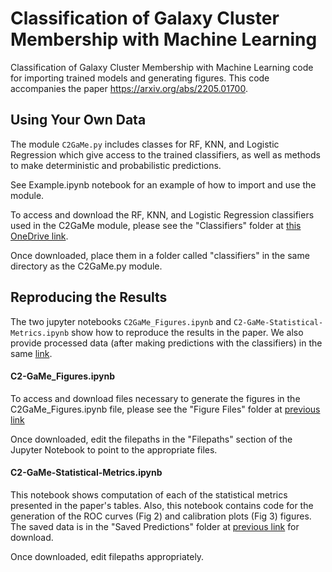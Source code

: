 # Classification of Galaxy Cluster Membership with Machine Learning
Classification of Galaxy Cluster Membership with Machine Learning code for importing trained models and generating figures. This code accompanies the paper https://arxiv.org/abs/2205.01700.

## Using Your Own Data
The module `C2GaMe.py` includes classes for RF, KNN, and Logistic Regression which give access to the trained classifiers, as well as methods to make deterministic and probabilistic predictions.

See Example.ipynb notebook for an example of how to import and use the module.

To access and download the RF, KNN, and Logistic Regression classifiers used in the C2GaMe module, please see the "Classifiers" folder at [this OneDrive link](https://yaleedu-my.sharepoint.com/:f:/g/personal/han_aung_yale_edu/EpS074iVw_VBqgufJznFBnYBUzPiH9-gq5ACuDx8kkX6tQ?e=XOf2rH).

Once downloaded, place them in a folder called "classifiers" in the same directory as the C2GaMe.py module.


## Reproducing the Results

The two jupyter notebooks `C2GaMe_Figures.ipynb` and `C2-GaMe-Statistical-Metrics.ipynb` show how to reproduce the results in the paper. We also provide processed data (after making predictions with the classifiers) in the same [link](https://yaleedu-my.sharepoint.com/:f:/g/personal/han_aung_yale_edu/EpS074iVw_VBqgufJznFBnYBUzPiH9-gq5ACuDx8kkX6tQ?e=XOf2rH).

#### C2-GaMe_Figures.ipynb

To access and download files necessary to generate the figures in the C2GaMe_Figures.ipynb file, please see the "Figure Files" folder at [previous link](https://yaleedu-my.sharepoint.com/:f:/g/personal/han_aung_yale_edu/EpS074iVw_VBqgufJznFBnYBUzPiH9-gq5ACuDx8kkX6tQ?e=XOf2rH)

Once downloaded, edit the filepaths in the "Filepaths" section of the Jupyter Notebook to point to the appropriate files.

#### C2-GaMe-Statistical-Metrics.ipynb

This notebook shows computation of each of the statistical metrics presented in the paper's tables. Also, this notebook contains code for the generation of the ROC curves (Fig 2) and calibration plots (Fig 3) figures. The saved data is in the "Saved Predictions" folder at [previous link](https://yaleedu-my.sharepoint.com/:f:/g/personal/han_aung_yale_edu/EpS074iVw_VBqgufJznFBnYBUzPiH9-gq5ACuDx8kkX6tQ?e=XOf2rH) for download. 

Once downloaded, edit filepaths appropriately.

